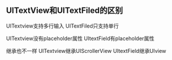 ##  UITextView和UITextFiled的区别

UITextview支持多行输入 UITextFiled只支持单行

UITextview没有placeholder属性 UItextField有placeholder属性

继承也不一样 UITextview继承UIScrollerView UItextField继承UIview

